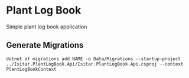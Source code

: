 # Plant Log Book

Simple plant log book application

## Generate Migrations
    
    dotnet ef migrations add NAME -o Data/Migrations --startup-project ../Isitar.PlantLogBook.Api/Isitar.PlantLogBook.Api.csproj --context PlantLogBookContext